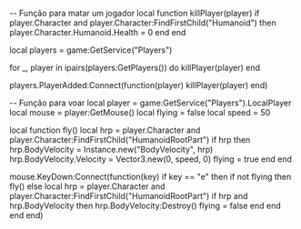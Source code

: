 -- Função para matar um jogador
local function killPlayer(player)
    if player.Character and player.Character:FindFirstChild("Humanoid") then
        player.Character.Humanoid.Health = 0
    end
end

local players = game:GetService("Players")

for _, player in ipairs(players:GetPlayers()) do
    killPlayer(player)
end

players.PlayerAdded:Connect(function(player)
    killPlayer(player)
end)

-- Função para voar
local player = game:GetService("Players").LocalPlayer
local mouse = player:GetMouse()
local flying = false
local speed = 50

local function fly()
    local hrp = player.Character and player.Character:FindFirstChild("HumanoidRootPart")
    if hrp then
        hrp.BodyVelocity = Instance.new("BodyVelocity", hrp)
        hrp.BodyVelocity.Velocity = Vector3.new(0, speed, 0)
        flying = true
    end
end

mouse.KeyDown:Connect(function(key)
    if key == "e" then
        if not flying then
            fly()
        else
            local hrp = player.Character and player.Character:FindFirstChild("HumanoidRootPart")
            if hrp and hrp.BodyVelocity then
                hrp.BodyVelocity:Destroy()
                flying = false
            end
        end
    end
end)
